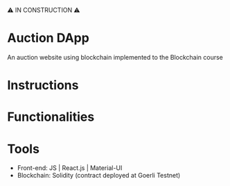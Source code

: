 ⚠️ IN CONSTRUCTION ⚠️

# Auction DApp
An auction website using blockchain implemented to the Blockchain course 

# Instructions

# Functionalities

# Tools
- Front-end: JS | React.js | Material-UI
- Blockchain: Solidity (contract deployed at Goerli Testnet)
